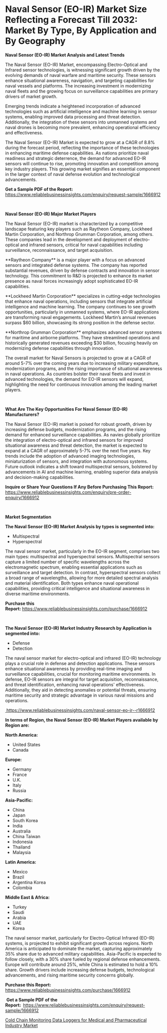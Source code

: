 <p><h1>Naval Sensor (EO-IR) Market Size Reflecting a Forecast Till 2032: Market By Type, By Application and By Geography</h1></p><p><strong>Naval Sensor (EO-IR) Market Analysis and Latest Trends</strong></p>
<p><p>The Naval Sensor (EO-IR) Market, encompassing Electro-Optical and Infrared sensor technologies, is witnessing significant growth driven by the evolving demands of naval warfare and maritime security. These sensors enhance situational awareness, navigation, and targeting capabilities for naval vessels and platforms. The increasing investment in modernizing naval fleets and the growing focus on surveillance capabilities are primary drivers of market growth. </p><p>Emerging trends indicate a heightened incorporation of advanced technologies such as artificial intelligence and machine learning in sensor systems, enabling improved data processing and threat detection. Additionally, the integration of these sensors into unmanned systems and naval drones is becoming more prevalent, enhancing operational efficiency and effectiveness. </p><p>The Naval Sensor (EO-IR) Market is expected to grow at a CAGR of 8.8% during the forecast period, reflecting the importance of these technologies in enhancing maritime defense capabilities. As nations prioritize naval readiness and strategic deterrence, the demand for advanced EO-IR sensors will continue to rise, promoting innovation and competition among key industry players. This growing market signifies an essential component in the larger context of naval defense evolution and technological advancements.</p></p>
<p><strong>Get a Sample PDF of the Report:&nbsp;</strong> <a href="https://www.reliablebusinessinsights.com/enquiry/request-sample/1666912?utm_campaign=2757&utm_medium=2&utm_source=Github&utm_content=ia&utm_term=06042025&utm_id=naval-sensor-eo-ir">https://www.reliablebusinessinsights.com/enquiry/request-sample/1666912</a></p>
<p>&nbsp;</p>
<p><strong>Naval Sensor (EO-IR) Major Market Players</strong></p>
<p><p>The Naval Sensor (EO-IR) market is characterized by a competitive landscape featuring key players such as Raytheon Company, Lockheed Martin Corporation, and Northrop Grumman Corporation, among others. These companies lead in the development and deployment of electro-optical and infrared sensors, critical for naval capabilities including surveillance, reconnaissance, and target acquisition.</p><p>**Raytheon Company** is a major player with a focus on advanced sensors and integrated defense systems. The company has reported substantial revenues, driven by defense contracts and innovation in sensor technology. This commitment to R&D is projected to enhance its market presence as naval forces increasingly adopt sophisticated EO-IR capabilities.</p><p>**Lockheed Martin Corporation** specializes in cutting-edge technologies that enhance naval operations, including sensors that integrate artificial intelligence and machine learning. The company continues to see growth opportunities, particularly in unmanned systems, where EO-IR applications are transforming naval engagements. Lockheed Martin’s annual revenues surpass $60 billion, showcasing its strong position in the defense sector.</p><p>**Northrop Grumman Corporation** emphasizes advanced sensor systems for maritime and airborne platforms. They have streamlined operations and historically generated revenues exceeding $30 billion, focusing heavily on modernizing defense capabilities through innovation.</p><p>The overall market for Naval Sensors is projected to grow at a CAGR of around 5-7% over the coming years due to increasing military expenditure, modernization programs, and the rising importance of situational awareness in naval operations. As countries bolster their naval fleets and invest in advanced technologies, the demand for EO-IR sensors will expand, highlighting the need for continuous innovation among the leading market players.</p></p>
<p>&nbsp;</p>
<p><strong>What Are The Key Opportunities For Naval Sensor (EO-IR) Manufacturers?</strong></p>
<p><p>The Naval Sensor (EO-IR) market is poised for robust growth, driven by increasing defense budgets, modernization programs, and the rising demand for enhanced surveillance capabilities. As navies globally prioritize the integration of electro-optical and infrared sensors for improved situational awareness and threat detection, the market is expected to expand at a CAGR of approximately 5-7% over the next five years. Key trends include the adoption of advanced imaging technologies, miniaturization of sensors, and integration with autonomous systems. Future outlook indicates a shift toward multispectral sensors, bolstered by advancements in AI and machine learning, enabling superior data analysis and decision-making capabilities.</p></p>
<p><strong>Inquire or Share Your Questions If Any Before Purchasing This Report:</strong> <a href="https://www.reliablebusinessinsights.com/enquiry/pre-order-enquiry/1666912?utm_campaign=2757&utm_medium=2&utm_source=Github&utm_content=ia&utm_term=06042025&utm_id=naval-sensor-eo-ir">https://www.reliablebusinessinsights.com/enquiry/pre-order-enquiry/1666912</a></p>
<p>&nbsp;</p>
<p><strong>Market Segmentation</strong></p>
<p><strong>The Naval Sensor (EO-IR) Market Analysis by types is segmented into:</strong></p>
<p><ul><li>Multispectral</li><li>Hyperspectral</li></ul></p>
<p><p>The naval sensor market, particularly in the EO-IR segment, comprises two main types: multispectral and hyperspectral sensors. Multispectral sensors capture a limited number of specific wavelengths across the electromagnetic spectrum, enabling essential applications such as surveillance and target detection. In contrast, hyperspectral sensors collect a broad range of wavelengths, allowing for more detailed spectral analysis and material identification. Both types enhance naval operational capabilities, providing critical intelligence and situational awareness in diverse maritime environments.</p></p>
<p><strong>Purchase this Report:&nbsp;</strong><a href="https://www.reliablebusinessinsights.com/purchase/1666912?utm_campaign=2757&utm_medium=2&utm_source=Github&utm_content=ia&utm_term=06042025&utm_id=naval-sensor-eo-ir">https://www.reliablebusinessinsights.com/purchase/1666912</a></p>
<p>&nbsp;</p>
<p><strong>The Naval Sensor (EO-IR) Market Industry Research by Application is segmented into:</strong></p>
<p><ul><li>Defense</li><li>Detection</li></ul></p>
<p><p>The naval sensor market for electro-optical and infrared (EO-IR) technology plays a crucial role in defense and detection applications. These sensors enhance situational awareness by providing real-time imaging and surveillance capabilities, crucial for monitoring maritime environments. In defense, EO-IR sensors are integral for target acquisition, reconnaissance, and threat identification, enhancing naval operations' effectiveness. Additionally, they aid in detecting anomalies or potential threats, ensuring maritime security and strategic advantage in various naval missions and operations.</p></p>
<p><a href="https://www.reliablebusinessinsights.com/naval-sensor-eo-ir--r1666912?utm_campaign=2757&utm_medium=2&utm_source=Github&utm_content=ia&utm_term=06042025&utm_id=naval-sensor-eo-ir">&nbsp;https://www.reliablebusinessinsights.com/naval-sensor-eo-ir--r1666912</a></p>
<p><strong>In terms of Region, the Naval Sensor (EO-IR) Market Players available by Region are:</strong></p>
<p>
    <p> <strong> North America: </strong>
        <ul>
            <li>United States</li>
            <li>Canada</li>
        </ul>
        </p> 
    <p> <strong> Europe: </strong>
        <ul>
            <li>Germany</li>
            <li>France</li>
            <li>U.K.</li>
            <li>Italy</li>
            <li>Russia</li>
        </ul>
        </p> 
    <p> <strong> Asia-Pacific: </strong>
        <ul>
            <li>China</li>
            <li>Japan</li>
            <li>South Korea</li>
            <li>India</li>
            <li>Australia</li>
            <li>China Taiwan</li>
            <li>Indonesia</li>
            <li>Thailand</li>
            <li>Malaysia</li>
        </ul>
        </p> 
    <p> <strong> Latin America: </strong>
        <ul>
            <li>Mexico</li>
            <li>Brazil</li>
            <li>Argentina Korea</li>
            <li>Colombia</li>
        </ul>
        </p> 
    <p> <strong> Middle East & Africa: </strong>
        <ul>
            <li>Turkey</li>
            <li>Saudi</li>
            <li>Arabia</li>
            <li>UAE</li>
            <li>Korea</li>
        </ul>
    </p>
    </p>
<p><p>The naval sensor market, particularly for Electro-Optical Infrared (EO-IR) systems, is projected to exhibit significant growth across regions. North America is anticipated to dominate the market, capturing approximately 35% share due to advanced military capabilities. Asia-Pacific is expected to follow closely, with a 30% share fueled by regional defense enhancements. Europe will contribute around 25%, while China is estimated to hold a 10% share. Growth drivers include increasing defense budgets, technological advancements, and rising maritime security concerns globally.</p></p>
<p><strong>Purchase this Report: </strong><a href="https://www.reliablebusinessinsights.com/purchase/1666912?utm_campaign=2757&utm_medium=2&utm_source=Github&utm_content=ia&utm_term=06042025&utm_id=naval-sensor-eo-ir">https://www.reliablebusinessinsights.com/purchase/1666912</a></p>
<p>&nbsp;<strong>Get a Sample PDF of the Report:&nbsp;&nbsp;</strong><a href="https://www.reliablebusinessinsights.com/enquiry/request-sample/1666912?utm_campaign=2757&utm_medium=2&utm_source=Github&utm_content=ia&utm_term=06042025&utm_id=naval-sensor-eo-ir">https://www.reliablebusinessinsights.com/enquiry/request-sample/1666912</a></p>
<p><strong></strong></p>
<p><p><a href="https://github.com/xanaanenkaly/Market-Research-Report-List-1/blob/main/cold-chain-monitoring-data-loggers-for-medical-and-pharmaceutical-industry-market.md?utm_campaign=2757&utm_medium=2&utm_source=Github&utm_content=ia&utm_term=06042025&utm_id=naval-sensor-eo-ir">Cold Chain Monitoring Data Loggers for Medical and Pharmaceutical Industry Market</a></p></p>